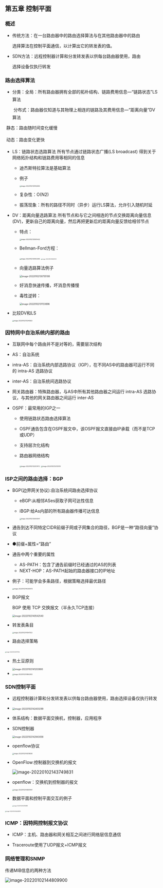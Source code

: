 ## 第五章 控制平面

### 概述

- 传统方法：在一台路由器中的路由选择算法与在其他路由器中的路由

  选择算法在控制平面通信，以计算出它的转发表的值。

- SDN方法：远程控制器计算和分发转发表以供每台路由器使用，路由

  选择设备仅执行转发

### 路由选择算法

- 分类：全局：所有路由器拥有全部的拓朴结构、链路费用信息—“链路状态”LS  算法

  ​			分布式：路由器仅知道与其物理上相连的链路及其费用信息—“距离向量”DV 算法

​					静态：路由随时间变化缓慢

​					动态：路由变化更快

- LS：链路状态选路算法 所有节点通过链路状态广播(LS broadcast) 得到关于网络拓扑结构和链路费用等相同的信息

  - 迪杰斯特拉算法是基础算法

  - 例子

     <img src="第五章要点.assets/image-20220102130102608.png" alt="image-20220102130102608" style="zoom:33%;" />

  - 复杂性：O(N2)

  - 振荡现象：所有的路径不同时（异步）运行LS算法，允许引入随机时延 

- DV：距离向量选路算法 所有节点和与它之间相连的节点交换距离向量信息(DV)，更新自己的距离向量，然后再把更新后的距离向量反馈给相邻节点

  - 特点：

    <img src="第五章要点.assets/image-20220102130505422.png" alt="image-20220102130505422" style="zoom:33%;" />

  - Bellman-Ford方程：

    <img src="第五章要点.assets/image-20220102130553395.png" alt="image-20220102130553395" style="zoom:33%;" />

    <img src="第五章要点.assets/image-20220102130638723.png" alt="image-20220102130638723" style="zoom:25%;" />

  - 向量选路算法例子

    <img src="第五章要点.assets/image-20220102130755108.png" alt="image-20220102130755108" style="zoom:50%;" />

  - 好消息快速传播，坏消息传播慢

  - 毒性逆转：

    <img src="第五章要点.assets/image-20220102131133696.png" alt="image-20220102131133696" style="zoom:50%;" />

- 比较DV和LS

  <img src="第五章要点.assets/image-20220102131245823.png" alt="image-20220102131245823" style="zoom:33%;" />

### **因特网中自治系统内部的路由**

- 互联网中每个路由并不是对等的，需要层次结构
- AS：自治系统
- intra-AS：自治系统内部选路协议（IGP），在不同AS中的路由器可运行不同的 intra-AS 选路协议
- inter-AS：自治系统间选路协议 
- 网关路由器：特殊路由器，与AS中所有其他路由器之间运行 intra-AS 选路协议，与其他的网关路由器之间运行 inter-AS

- OSPF：最常用的IGP之一

  - 使用链路状态路由选择算法
  - OSPF通告包含在OSPF报文中，该OSPF报文直接由IP承载（而不是TCP或UDP）

  - 支持层次化结构

  - 路由器网络结构

    <img src="第五章要点.assets/image-20220102132037472.png" alt="image-20220102132037472" style="zoom:33%;" />

    <img src="第五章要点.assets/image-20220102132125510.png" alt="image-20220102132125510" style="zoom:33%;" />

### ISP之间的路由选择：BGP

- BGP(边界网关协议):自治系统间路由选择协议

  - eBGP:从相邻ASes获取子网可达性信息

  - iBGP:给As内部的所有路由器传播可达信息

    <img src="第五章要点.assets/image-20220102135643947.png" alt="image-20220102135643947" style="zoom:33%;" />

- 通告到达不同特定CIDR前缀子网或子网集合的路径，BGP是一种“路径向量”协议
- ●前缀+属性=“路由”

- 通告中两个重要的属性
  - AS-PATH：包含了通告前缀时已经通过的AS的列表
  - NEXT-HOP：AS-PATH起始的路由器接口的IP地址

- 例子：可能学会多条路径，根据策略选择最优路径

  <img src="第五章要点.assets/image-20220102140250072.png" alt="image-20220102140250072" style="zoom:33%;" />

- BGP报文

  BGP 使用 TCP 交换报文（半永久TCP连接）

  <img src="第五章要点.assets/image-20220102140542540.png" alt="image-20220102140542540" style="zoom:50%;" />

- 转发表条目

  <img src="第五章要点.assets/image-20220102141047553.png" alt="image-20220102141047553" style="zoom:33%;" />

- 路由选择策略

​		<img src="第五章要点.assets/image-20220102141117166.png" alt="image-20220102141117166" style="zoom:25%;" />

- 热土豆原则

  <img src="第五章要点.assets/image-20220102141203900.png" alt="image-20220102141203900" style="zoom:50%;" />

- <img src="第五章要点.assets/image-20220102141842450.png" alt="image-20220102141842450" style="zoom:33%;" />

### SDN控制平面

- 远程控制器计算和分发转发表以供每台路由器使用，路由选择设备仅执行转发

- <img src="第五章要点.assets/image-20220102142403299.png" alt="image-20220102142403299" style="zoom:50%;" />

- 体系结构：数据平面交换机，控制器，应用程序

- SDN控制器

  <img src="第五章要点.assets/image-20220102142943058.png" alt="image-20220102142943058" style="zoom:50%;" />

- openflow协议

  <img src="第五章要点.assets/image-20220102143518590.png" alt="image-20220102143518590" style="zoom:33%;" />

- OpenFlow:控制器到交换机的报文

  ![image-20220102143749831](第五章要点.assets/image-20220102143749831.png)

- openflow：交换机到控制器的报文

  <img src="第五章要点.assets/image-20220102143807441.png" alt="image-20220102143807441" style="zoom:33%;" />

- 数据平面和控制平面交互的例子

  <img src="第五章要点.assets/image-20220102143912888.png" alt="image-20220102143912888" style="zoom:25%;" />

<img src="第五章要点.assets/image-20220102144048876.png" alt="image-20220102144048876" style="zoom:25%;" />

### ICMP：**因特网控制报文协议**

- ICMP：主机、路由器和网关相互之间进行网络层信息通信

- Traceroute使用了UDP报文+ICMP报文

### 网络管理和SNMP

传递MIB信息的两种方法

![image-20220102144809900](第五章要点.assets/image-20220102144809900.png)